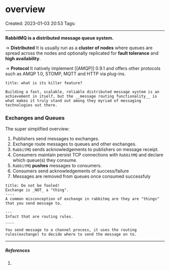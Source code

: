 # overview
Created: 2023-01-03 20:53
Tags: 
____

__RabbitMQ is a distributed message queue system.__

-> __Distributed__
	It is usually run as a __cluster of nodes__ where queues are spread across the nodes and optionally replicated for __fault tolerance__ and __high availability__.

-> __Protocol__
	It natively implement [[AMQP]] 0.9.1 and offers other protocols such as AMQP 1.0, STOMP, MQTT and HTTP via plug-ins.

```ad-warning
title: what is its killer feature?

Building a fast, scalable, reliable distributed message xystem is an achievement in itself, but the __message routing functionality__ is what makes it truly stand out among they myriad of messaging technologies out there.
```



### Exchanges and Queues

The super simplified overview:

1. Publishers send messages to exchanges.
2. Exchange route messages to queues and other exchanges.
3. `RabbitMQ` sends acknowledgements to publishers on message receipt.
4. Consumers maintain persist TCP connections with `RabbitMQ` and declare which queue(s) they consume.
5. `RabbitMQ` __pushes__ messages to consumers.
6. Consumers send acknowledgements of success/failure
7. Messages are removed from queues once consumed successfuly

```ad-danger
title: Do not be fooled!
Exchange is _NOT_ a "thing".
----
A common misconception of exchange in rabbitmq are they are "things" that you send message to.

---
Infact that are routing rules.
____

You send message to a channel process, it uses the routing rules(exchange) to decide where to send the message on to.

```




_____

##### References
1.

